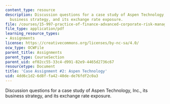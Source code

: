 ```yaml
---
content_type: resource
description: Discussion questions for a case study of Aspen Technology, Inc., its
  business strategy, and its exchange rate exposure.
file: /courses/15-997-practice-of-finance-advanced-corporate-risk-management-spring-2009/4dd6c1d26d8ffa4240dede76fdf2c0a3_MIT15_997s09_assn02_case02.pdf
file_type: application/pdf
learning_resource_types:
- Assignments
license: https://creativecommons.org/licenses/by-nc-sa/4.0/
ocw_type: OCWFile
parent_title: Assignments
parent_type: CourseSection
parent_uid: ef02cc55-33c4-d991-82e9-4465d2736c67
resourcetype: Document
title: 'Case Assignment #2: Aspen Technology'
uid: 4dd6c1d2-6d8f-fa42-40de-de76fdf2c0a3
---
```

Discussion questions for a case study of Aspen Technology, Inc., its business strategy, and its exchange rate exposure.